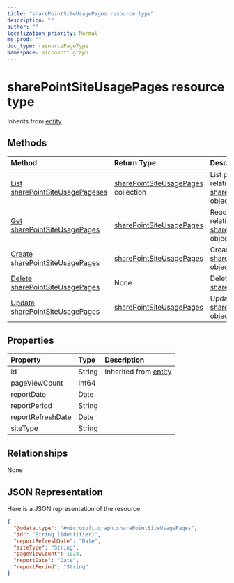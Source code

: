 ```yaml
---
title: "sharePointSiteUsagePages resource type"
description: ""
author: ""
localization_priority: Normal
ms.prod: ""
doc_type: resourcePageType
Namespace: microsoft.graph
---
```



# sharePointSiteUsagePages resource type




Inherits from [entity](../resources/entity.md)

## Methods
|Method|Return Type|Description|
|:---|:---|:---|
|[List sharePointSiteUsagePageses](../api/sharepointsiteusagepages-list.md)|[sharePointSiteUsagePages](../resources/sharePointSiteUsagePages.md) collection|List properties and relationships of the [sharePointSiteUsagePages](../resources/sharepointsiteusagepages.md) objects.|
|[Get sharePointSiteUsagePages](../api/sharepointsiteusagepages-get.md)|[sharePointSiteUsagePages](../resources/sharePointSiteUsagePages.md)|Read properties and relationships of the [sharePointSiteUsagePages](../resources/sharepointsiteusagepages.md) object.|
|[Create sharePointSiteUsagePages](../api/sharepointsiteusagepages-create.md)|[sharePointSiteUsagePages](../resources/sharePointSiteUsagePages.md)|Create a new [sharePointSiteUsagePages](../resources/sharepointsiteusagepages.md) object.|
|[Delete sharePointSiteUsagePages](../api/sharepointsiteusagepages-delete.md)|None|Deletes a [sharePointSiteUsagePages](../resources/sharepointsiteusagepages.md).|
|[Update sharePointSiteUsagePages](../api/sharepointsiteusagepages-update.md)|[sharePointSiteUsagePages](../resources/sharePointSiteUsagePages.md)|Update the properties of a [sharePointSiteUsagePages](../resources/sharepointsiteusagepages.md) object.|

## Properties
|Property|Type|Description|
|:---|:---|:---|
|id|String| Inherited from [entity](../resources/entity.md)|
|pageViewCount|Int64||
|reportDate|Date||
|reportPeriod|String||
|reportRefreshDate|Date||
|siteType|String||

## Relationships
None

## JSON Representation
Here is a JSON representation of the resource.
<!-- {
  "blockType": "resource",
  "keyProperty": "id",
  "@odata.type": "microsoft.graph.sharePointSiteUsagePages",
  "baseType": "microsoft.graph.entity",
  "openType": false
}
-->
``` json
{
  "@odata.type": "#microsoft.graph.sharePointSiteUsagePages",
  "id": "String (identifier)",
  "reportRefreshDate": "Date",
  "siteType": "String",
  "pageViewCount": 1024,
  "reportDate": "Date",
  "reportPeriod": "String"
}
```

